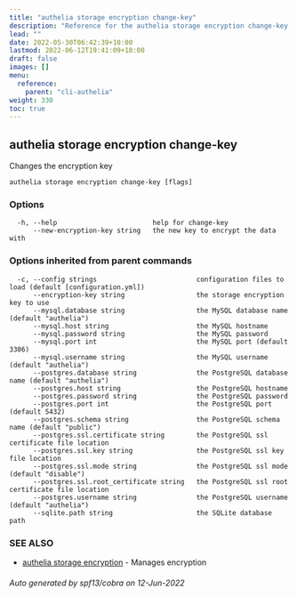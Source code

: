 ```yaml
---
title: "authelia storage encryption change-key"
description: "Reference for the authelia storage encryption change-key command."
lead: ""
date: 2022-05-30T06:42:39+10:00
lastmod: 2022-06-12T19:41:09+10:00
draft: false
images: []
menu:
  reference:
    parent: "cli-authelia"
weight: 330
toc: true
---
```


## authelia storage encryption change-key

Changes the encryption key

```
authelia storage encryption change-key [flags]
```

### Options

```
  -h, --help                        help for change-key
      --new-encryption-key string   the new key to encrypt the data with
```

### Options inherited from parent commands

```
  -c, --config strings                         configuration files to load (default [configuration.yml])
      --encryption-key string                  the storage encryption key to use
      --mysql.database string                  the MySQL database name (default "authelia")
      --mysql.host string                      the MySQL hostname
      --mysql.password string                  the MySQL password
      --mysql.port int                         the MySQL port (default 3306)
      --mysql.username string                  the MySQL username (default "authelia")
      --postgres.database string               the PostgreSQL database name (default "authelia")
      --postgres.host string                   the PostgreSQL hostname
      --postgres.password string               the PostgreSQL password
      --postgres.port int                      the PostgreSQL port (default 5432)
      --postgres.schema string                 the PostgreSQL schema name (default "public")
      --postgres.ssl.certificate string        the PostgreSQL ssl certificate file location
      --postgres.ssl.key string                the PostgreSQL ssl key file location
      --postgres.ssl.mode string               the PostgreSQL ssl mode (default "disable")
      --postgres.ssl.root_certificate string   the PostgreSQL ssl root certificate file location
      --postgres.username string               the PostgreSQL username (default "authelia")
      --sqlite.path string                     the SQLite database path
```

### SEE ALSO

* [authelia storage encryption](authelia_storage_encryption.md)	 - Manages encryption

###### Auto generated by spf13/cobra on 12-Jun-2022
